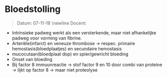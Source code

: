 # Bloedstolling
 > Datum: 07-11-18 \newline
 > Docent: 

- Intrinsieke padweg werkt als een versterkende, maar niet afhankelijke padweg voor vorming van fibrine. 
- Arteriële(infarct) en veneuze thrombose → respec. primaire hemostasis(bloedplaatjes) en secundaire  hemostasis
- mucocutaan(bloedplaat dop) en spier/gewricht bloeding
- Onset van bloeding
- Bij factor 8 immuunreactie → stof factor 9 en 10 door combi van proteine → lijkt op factor 8 → maar niet proteolyse
